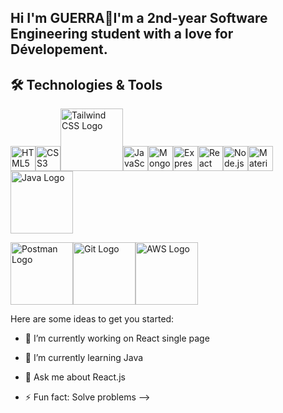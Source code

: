 ## Hi I'm GUERRA👋I'm a 2nd-year Software Engineering student with a love for Dévelopement.

## 🛠️ Technologies & Tools

<img src="https://cdn.jsdelivr.net/gh/devicons/devicon/icons/html5/html5-original.svg" width="40" height="40" alt="HTML5"/><img src="https://cdn.jsdelivr.net/gh/devicons/devicon/icons/css3/css3-original.svg" width="40" height="40" alt="CSS3"/><img src="https://www.vectorlogo.zone/logos/tailwindcss/tailwindcss-icon.svg" alt="Tailwind CSS Logo" width="100" height="100"><img src="https://cdn.jsdelivr.net/gh/devicons/devicon/icons/javascript/javascript-original.svg" width="40" height="40" alt="JavaScript"/><img src="https://cdn.jsdelivr.net/gh/devicons/devicon/icons/mongodb/mongodb-original.svg" width="40" height="40" alt="MongoDB"/><img src="https://cdn.jsdelivr.net/gh/devicons/devicon/icons/express/express-original.svg" width="40" height="40" alt="Express.js"/><img src="https://cdn.jsdelivr.net/gh/devicons/devicon/icons/react/react-original.svg" width="40" height="40" alt="React"/><img src="https://cdn.jsdelivr.net/gh/devicons/devicon/icons/nodejs/nodejs-original.svg" width="40" height="40" alt="Node.js"/><img src="https://cdn.jsdelivr.net/gh/devicons/devicon/icons/materialui/materialui-original.svg" width="40" height="40" alt="Material-UI"/>
<img src="https://www.vectorlogo.zone/logos/java/java-icon.svg" alt="Java Logo" width="100" height="100">

<img src="https://www.vectorlogo.zone/logos/getpostman/getpostman-icon.svg" alt="Postman Logo" width="100" height="100"><img src="https://www.vectorlogo.zone/logos/git-scm/git-scm-icon.svg" alt="Git Logo" width="100" height="100"><img src="https://www.vectorlogo.zone/logos/amazon_aws/amazon_aws-icon.svg" alt="AWS Logo" width="100" height="100">





Here are some ideas to get you started:

- 🔭 I’m currently working on React single page
- 🌱 I’m currently learning Java
- 💬 Ask me about React.js

- ⚡ Fun fact: Solve problems
-->
